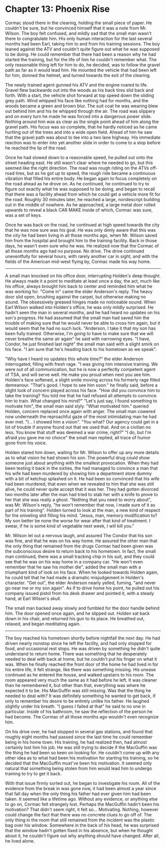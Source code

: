 # Chapter 13: Phoenix Rise

Cormac stood there in the clearing, holding the small piece of paper. He couldn't be sure, but he convinced himself that it was a note from Mr. Wilson. The boy felt confused, and mildly sad that the small man wasn't there to congratulate him. His only human interaction for the last several months had been Earl, taking him to and from his training sessions. The boy leaned against the ATV and couldn't quite figure out what he was supposed to be doing. He could remember that there had been a reason why he had started the training, but for the life of him he couldn't remember what. The only reasonable thing left for him to do, he decided, was to follow the gravel path as far as it would lead him. He mounted the vehicle that had been left for him, donned the helmet, and turned towards the exit of the clearing.

The newly trained agent gunned his ATV and the engine roared to life. Gravel flew backwards out into the woods as his back tires slid back and forth. With a start, the vehicle shot forward at top speed down the sliding grey path. Wind whipped his face like nothing had for months, and the woods became a green and brown blur. The suit coat he was wearing blew out behind him and his tie whipped through the air. The road was slippery and on every turn he made he was forced into a dangerous power slide. Nothing around him was as clear as the single point ahead of him along the gravel path. His focus was so complete, that he hardly noticed as he came hurtling out of the trees and into a wide open field. Ahead of him he saw that the gravel path was about to tee into a two lane highway. His immediate reaction was to enter into yet another slide in order to come to a stop before he reached the lip of the road.

Once he had slowed down to a reasonable speed, he pulled out onto the street heading east. He still wasn't clear where he needed to go, but this seemed like the right direction. The road was rough riding on the ATVs off-road tires, but as he got up to speed, the rough ride became a continuous vibration that filled his entire body. He began again to focus completely on the road ahead as he drove on. As he continued, he continued to try to figure out exactly what he was supposed to be doing, and began to recall that there was a facility ahead from which he could get a vehicle more fit for the road. Roughly 30 minutes later, he reached a large, nondescript building out in the middle of nowhere. As he approached, a large metal door rolled upwards to reveal a black CAR MAKE inside of which, Cormac was sure, was a set of keys.

Once he was back on the road, he continued at high speed towards the city that he was now sure was his goal. He was only dimly aware that this was the city he had been living in all those months ago, when Mr. Wilson saved him from the hospital and brought him to the training facility. Back in those days, he wasn't even sure who he was. He realized now that the Cormac of all those months ago had no purpose. No drive. The drive continued uneventfully for several hours, with rarely another car in sight, and with the fields of the American mid-west flying by, Cormac made his way home.

* * *

A small man knocked on his office door, interrupting Holden's deep thought. He always made it a point to meditate at least once a day, the act, much like his office, always brought him back to center and reminded him what he was working for. "Come in" came the elder Anderson's reply. The heavy door slid open, brushing against the carpet, but otherwise making no sound. The obsessively greased hinges made no noticeable sound. When Earl Wilson walked into Holden's office, he was only mildly surprised. He hadn't seen the man in several months, and he had heard no updates on his son's progress. He had assumed that the small man had saved him the trouble of making sure that he would never be able to cross him again, but it would seem that he had no such luck. "Anderson, I take it that my son has been fully trained. Otherwise, I'm going to have to make sure that we will never breathe the same air again" he said with narrowing eyes. "I have, Condor, he just finished last night" the small man said with a slight smirk on his face. "I am sure that he's heading back to his hometown as we speak".

"Why have I heard no updates this whole time?" the elder Anderson interrogated, filling with fresh rage. "I was giving him intensive training. We were out of all communication, but he is now a perfectly competent agent of TSA, and will serve well. He make you proud when next you see him. Holden's face softened, a slight smile moving across his formerly rage filled demeanour. "That's good. I hope to see him soon." he finally said, before a slight look of concern played across his face. "How did you convince him to take the training? You told me that he had refused all attempts to convince him to train. What changed his mind?" "Let's just say, I found something to motivate him", the small man said slyly. "What motivated him." queried Holden, concern replaced once again with anger. The small man cowered now underneath the reproachful gaze of the most intimidating man he had ever met. "I... I showed him a vision". "You what? Our agency could get in a lot of trouble if anyone found out that we used that. And on a civilian no less. You know that stuff was deemed a war crime, right?" "I do, but I'm afraid you gave me no choice" the small man replied, all trace of humor gone from his voice.

Holden stared him down, waiting for Mr. Wilson to offer up any more details as to what vision he had shown his son. The powerful drug could show someone just about anything with the smallest provocation. When they had been testing it back in the sixties, the had managed to convince a man that his wife had been murdered by showing him a department store dummy with a bit of ketchup splashed on it. He had been so convinced that his wife had been murdered, that even when we revealed to him that she was still alive, he could never quite accept that it was her. They had gotten divorced two months later after the man had tried to stab her with a knife to prove to her that she was really a ghost. "Nothing that you need to worry about", was Mr. Wilson's reply, "he won't remember that now, I made sure of it as part of his training". Holden turned to look at the man, a new kind of respect for the sniveling shit filling his mind. "Jesus, man, memory modification to? My son better be none the worse for wear after that kind of treatment. I swear, if he is some kind of vegetable next week, I will kill you."

Mr. Wilson let out a nervous laugh, and assured The Condor that his son was fine, and that he was on his way home. He assured the other man that the only thing that remained from the drugs Cormac had been given was the subconscious desire to return back to his hometown. In fact, the small man continued, there was a small tracking chip in his suit, and they could see that he was on his way home in a company car. "He won't even remember that he saw his mother die", added the small man with a triumphant kind of look on his face. When he looked towards Holden again, he could tell that he had made a dramatic misjudgement in Holden's character. "Get out", the elder Anderson nearly yelled, fuming, "and never go near me or my son again". As if to drive home his point, he pulled out his company issued pistol from his desk drawer and pointed it, with a steady hand, at Earl Wilson's skull.

The small man backed away slowly and fumbled for the door handle behind him. The door opened once again, and he slipped out. Holden sat back down in his chair, and returned his gun to its place. He breathed out, relaxed, and began meditating again.

* * *

The boy reached his hometown shortly before nightfall the next day. He had driven nearly nonstop since he left the facility, and had only stopped for food, and occasional rest stops. He was driven by something he didn't quite understand to return home. There was something that he desperately needed to deal with back at home, but he couldn't put his finger on what it was. When he finally reached the front door of the home he had lived in for his entire life, it felt strange, like there was something missing. His unease continued as he entered the house, and walked upstairs to his room. The room appeared very much the same as it had before he left. It was cleaner than he remembered it, but other than that, everything was where he expected it to be. His MacGuffin was still missing. Was that the thing he needed to deal with? It was definitely something he wanted to get back, if only to remember his desire to be entirely unlike his father. He laughed slightly under his breath. "I guess I failed at that" he said to no one in particular. Inside of his bathroom, he saw the reflection of the person he had become. The Cormac of all those months ago wouldn't even recognize him.

On his drive over, he had stopped in several gas stations, and found that roughly eight months had passed since the last time he could remember being in his home town. His training, he had realized then, had almost certainly lost him his job. He was still trying to decide if the MacGuffin was the thing he had been so keen on looking for. He couldn't come up with any other idea as to what had been his motivation for starting his training, so he decided that the MacGuffin must've been his motivation. It seemed only natural that something being stolen from him would lead him to undergo training to try to get it back.

With that issue firmly sorted out, he began to investigate his room. All of the evidence from the break in was gone now, it had been almost a year since that fall day when the only thing his father had ever given him had been taken. It seemed like a lifetime ago. Without any evidence, or anything else to go on, Cormac felt strangely lost. Perhaps the MacGuffin hadn't been his motivation? That didn't seem right, it felt so... Motivating. Nothing, however could change the fact that there was no concrete clues to go off of. The only thing in the room that still remained from the incident was the plastic bag over his window. Somewhere in the back of his head, he was surprised that the window hadn't gotten fixed in his absence, but when he thought about it, he couldn't figure out why anything should have changed. After all, he lived alone.

